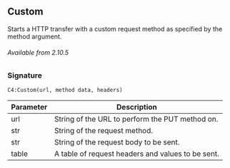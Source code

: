 ## Custom

Starts a HTTP transfer with a custom request method as specified by the method argument.

###### Available from 2.10.5


### Signature

`C4:Custom(url, method data, headers)`


| Parameter | Description |
| --- | --- |
| url | String of the URL to perform the PUT method on. |
| str | String of the request method. |
| str | String of the request body to be sent. |
| table | A table of request headers and values to be sent. |